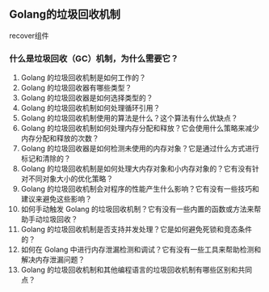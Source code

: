 ## Golang的垃圾回收机制

recover组件

### 什么是垃圾回收（GC）机制，为什么需要它？

1. Golang 的垃圾回收机制是如何工作的？
2. Golang 的垃圾回收器有哪些类型？
3. Golang 的垃圾回收器是如何选择类型的？
4. Golang 的垃圾回收机制如何处理循环引用？
5. Golang 的垃圾回收机制使用的算法是什么？这个算法有什么优缺点？
6. Golang 的垃圾回收机制如何处理内存分配和释放？它会使用什么策略来减少内存分配和释放的次数？
7. Golang 的垃圾回收器是如何检测未使用的内存对象？它是通过什么方式进行标记和清除的？
8. Golang 的垃圾回收机制是如何处理大内存对象和小内存对象的？它有没有针对不同对象大小的优化策略？
9. Golang 的垃圾回收机制会对程序的性能产生什么影响？它有没有一些技巧和建议来避免这些影响？
10. 如何手动触发 Golang 的垃圾回收机制？它有没有一些内置的函数或方法来帮助手动垃圾回收？
11. Golang 的垃圾回收机制是否支持并发处理？它是如何避免死锁和竞态条件的？
12. 如何在 Golang 中进行内存泄漏检测和调试？它有没有一些工具来帮助检测和解决内存泄漏问题？
13. Golang 的垃圾回收机制和其他编程语言的垃圾回收机制有哪些区别和共同点？



